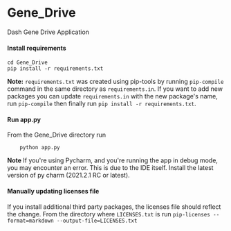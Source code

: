 # Gene_Drive
Dash Gene Drive Application

#### Install requirements
```
cd Gene_Drive
pip install -r requirements.txt
```
**Note:** `requirements.txt` was created using pip-tools by running `pip-compile` command in the same directory
as `requirements.in`. If you want to add new packages you can update `requirements.in` with the new package's name,
run `pip-compile` then finally run `pip install -r requirements.txt`.

#### Run app.py 
From the Gene_Drive directory  run
```
    python app.py
```
**Note** If you're using Pycharm, and you're running the app in debug mode, you may encounter an error. This is due to the IDE itself. 
Install the latest version of py charm (2021.2.1 RC or latest). 

#### Manually updating licenses file
If you install additional third party packages, the licenses file should reflect the change. From the directory
where `LICENSES.txt` is run `pip-licenses --format=markdown --output-file=LICENSES.txt`
